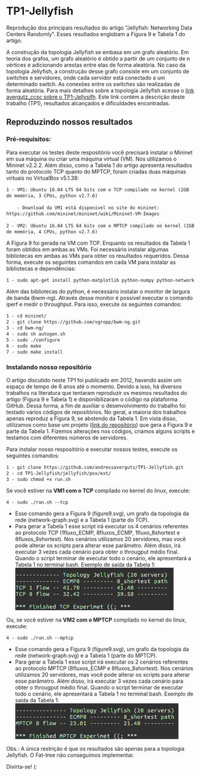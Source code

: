 # TP1-Jellyfish 

Reprodução dos principais resultados do artigo "Jellyfish: Networking Data Centers Randomly". Esses resultados englobam a Figura 9 e Tabela 1 do artigo.

A construção da topologia Jellyfish se embasa em um grafo aleatório. Em teoria dos grafos, um grafo aleatório é obtido a partir de um conjunto de n vértices e adicionando arestas entre elas de forma aleatória. No caso da topologia Jellyfish, a construção desse grafo consiste em um conjunto de switches e servidores, onde cada servidor está conectado a um determinado switch. As conexões entre os switches são realizadas de forma aleatória. Para mais detalhes sobre a topologia Jellyfish acesse o [link avergutz_ccsc sobre o TP1-Jellysifh]( https://andressavergutz.wordpress.com/info7015-jellyfish/). Este link contém a descrição deste trabalho (TP1), resultados alcançados e dificuldades encontradas.


## Reproduzindo nossos resultados

### Pré-requisitos:

Para executar os testes deste respositório você precisará instalar o Mininet em sua máquina ou criar uma máquina virtual (VM). Nós utilizamos o Mininet v2.2.2. Além disso, como a Tabela 1 do artigo apresenta resultados tanto do protocolo TCP quanto do MPTCP, foram criadas duas máquinas virtuais no VirtualBox v5.1.38:

```
1 - VM1: Ubuntu 16.04 LTS 64 bits com o TCP compilado no kernel (2GB de memória, 3 CPUs, python v2.7.6)

    - Download da VM1 está disponível no site do mininet: https://github.com/mininet/mininet/wiki/Mininet-VM-Images
    
2 - VM2: Ubuntu 16.04 LTS 64 bits com o MPTCP compilado no kernel (2GB de memória, 4 CPUs, python v2.7.6)
``` 

A Figura 9 foi gerada na VM com TCP. Enquanto os resultados da Tabela 1 foram obtidos em ambas as VMs. Foi necessário instalar algumas bibliotecas em ambas as VMs para obter os resultados requeridos. Dessa forma, execute os seguintes comandos em cada VM para instalar as bibliotecas e dependências:

```
1 - sudo apt-get install python-matplotlib python-numpy python-network
```

Além das bibliotecas do python, é necessário instalar o monitor de largura de banda (bwm-ng). Através desse monitor é possível executar o comando iperf e medir o throughput. Para isso, execute os seguintes comandos:

```
1 - cd mininet/
2 - git clone https://github.com/vgropp/bwm-ng.git
3 - cd bwm-ng/
4 - sudo sh autogen.sh
5 - sudo ./configure
6 - sudo make
7 - sudo make install
```

### Instalando nosso repositório

O artigo discutido neste TP1 foi publicado em 2012, havendo assim um espaço de tempo de 6 anos até o momento. Devido a isso, há diversos trabalhos na literatura que tentaram reproduzir os mesmos resultados do artigo (Figura 9 e Tabela 1) e disponibilizaram o código na plataforma GitHub. Dessa forma, a fim de auxiliar o desenvolvimento do trabalho foi testado vários códigos de repositórios. No geral, a maioria dos trabalhos apenas reproduz a Figura 9, se abstendo da Tabela 1. Em vista disso, utilizamos como base um projeto ([link do repositório](https://github.com/aghalayini/CS244_jellyfish)) que gera a Figura 9 e parte da Tabela 1. Fizemos alterações nos códigos, criamos alguns scripts e testamos com diferentes números de servidores. 

Para instalar nosso respositório e executar nossos testes, execute os seguintes comandos:

```
1 - git clone https://github.com/andressavergutz/TP1-Jellyfish.git
2 - cd TP1-Jellyfish/jellyfish/pox/ext/
3 - sudo chmod +x run.sh 
```

Se você estiver na **VM1 com o TCP** compilado no kernel do linux, execute:

```
4 - sudo ./run.sh --tcp  
```

- Esse comando gera a Figura 9 (figure9.svg), um grafo da topologia da rede (network-graph.svg) e a Tabela 1 (parte do TCP).
- Para gerar a Tabela 1 esse script irá executar os 4 cenários referentes ao protocolo TCP (1fluxo_ECMP, 8fluxos_ECMP, 1fluxo_8shortest e 8fluxos_8shortest). Nos cenários utilizamos 20 servidores, mas você pode alterar os scripts para alterar esse parâmetro. Além disso, irá executar 3 vezes cada cenário para obter o througput médio final. Quando o script terminar de executar todo o cenário, ele apresentará a Tabela 1 no terminal bash. Exemplo de saída da Tabela 1:
![Exemplo de saída da Tabela 1](example-Table1-TCP.png)

Ou, se você estiver na **VM2 com o MPTCP** compilado no kernel do linux, execute:

```
4 - sudo ./run.sh --mptcp  
```
- Esse comando gera a Figura 9 (figure9.svg), um grafo da topologia da rede (network-graph.svg) e a Tabela 1 (parte do MPTCP).
- Para gerar a Tabela 1 esse script irá executar os 2 cenários referentes ao protocolo MPTCP (8fluxos_ECMP e 8fluxos_8shortest). Nos cenários utilizamos 20 servidores, mas você pode alterar os scripts para alterar esse parâmetro. Além disso, irá executar 3 vezes cada cenário para obter o througput médio final. Quando o script terminar de executar todo o cenário, ele apresentará a Tabela 1 no terminal bash. Exemplo de saída da Tabela 1:
![Exemplo de saída da Tabela 1](example-Table1-MPTCP.png)


Obs.: A única restrição é que os resultados são apenas para a topologia Jellyfish. O Fat-tree não conseguimos implementar.


Divirta-se! (:


